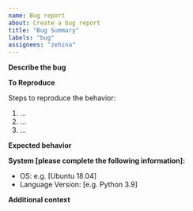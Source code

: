 ```yaml
---
name: Bug report
about: Create a bug report
title: "Bug Summary"
labels: "bug"
assignees: "zehina"
---
```


**Describe the bug**

<!-- A clear and concise description of what the bug is. -->

**To Reproduce**

Steps to reproduce the behavior:

1. ...
2. ...
3. ...

**Expected behavior**

<!-- A clear and concise description of what you expected to happen. -->

**System [please complete the following information]:**

- OS: e.g. [Ubuntu 18.04]
- Language Version: [e.g. Python 3.9]

**Additional context**

<!-- Add any other context about the problem here. -->
